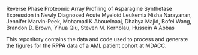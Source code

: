 Reverse Phase Proteomic Array Profiling of Asparagine Synthetase Expression in Newly Diagnosed Acute Myeloid Leukemia
Nisha Narayanan, Jennifer Marvin-Peek, Mohamad K Abouelnaaj, Dhabya Majid, Bofei Wang, Brandon D. Brown, Yihua Qiu, Steven M. Kornblau, Hussein A Abbas

This repository contains the data and code used to process and generate the figures for the RPPA data of a AML patient cohort at MDACC.
